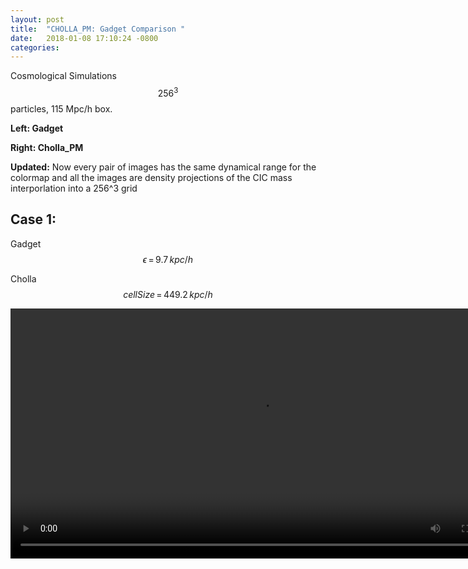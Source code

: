 ```yaml
---
layout: post
title:  "CHOLLA_PM: Gadget Comparison "
date:   2018-01-08 17:10:24 -0800
categories:
---
```

Cosmological Simulations $$256^3$$ particles, 115 Mpc/h box.

**Left: Gadget**


**Right: Cholla_PM**

**Updated:** Now every pair of images has the same dynamical range for the colormap and all the images are density projections of the CIC mass interporlation into a 256^3 grid

## Case 1:

Gadget $$\epsilon \, = \,9.7 \,kpc/h$$

Cholla $$cellSize \, = \,  449.2 \,kpc/h$$


<div style="text-align: center">
<video src="{{ site.url }}assets/videos/density_cosmo_256_gadget_cholla.mp4" width="800" height="400" controls preload> </video>
</div>
